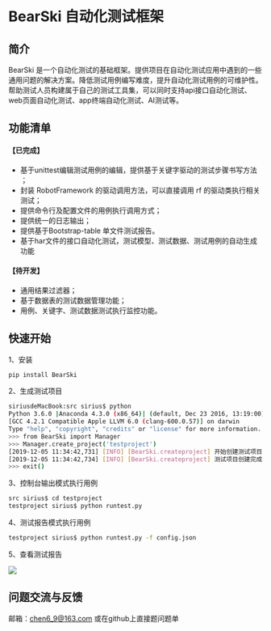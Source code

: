 # BearSki 自动化测试框架

## 简介
BearSki 是一个自动化测试的基础框架。提供项目在自动化测试应用中遇到的一些通用问题的解决方案。降低测试用例编写难度，提升自动化测试用例的可维护性。
帮助测试人员构建属于自己的测试工具集，可以同时支持api接口自动化测试、web页面自动化测试、app终端自动化测试、AI测试等。



## 功能清单
#### 【已完成】
* 基于unittest编辑测试用例的编辑，提供基于关键字驱动的测试步骤书写方法 ；
* 封装 RobotFramework 的驱动调用方法，可以直接调用 rf 的驱动类执行相关测试；
* 提供命令行及配置文件的用例执行调用方式；
* 提供统一的日志输出；
* 提供基于Bootstrap-table 单文件测试报告。
* 基于har文件的接口自动化测试，测试模型、测试数据、测试用例的自动生成功能
#### 【待开发】
* 通用结果过滤器；
* 基于数据表的测试数据管理功能；
* 用例、关键字、测试数据测试执行监控功能。
## 快速开始
1、安装
```bash
pip install BearSki
```
2、生成测试项目
```bash
siriusdeMacBook:src sirius$ python
Python 3.6.0 |Anaconda 4.3.0 (x86_64)| (default, Dec 23 2016, 13:19:00) 
[GCC 4.2.1 Compatible Apple LLVM 6.0 (clang-600.0.57)] on darwin
Type "help", "copyright", "credits" or "license" for more information.
>>> from BearSki import Manager
>>> Manager.create_project('testproject')
[2019-12-05 11:34:42,731] [INFO] [BearSki.createproject] 开始创建测试项目
[2019-12-05 11:34:42,734] [INFO] [BearSki.createproject] 测试项目创建完成
>>> exit()
```
3、控制台输出模式执行用例
```bash
src sirius$ cd testproject
testproject sirius$ python runtest.py 
```
4、测试报告模式执行用例
```bash
testproject sirius$ python runtest.py -f config.json
```
5、查看测试报告

![](img/2019-12-05-12-11-34.png)


## 问题交流与反馈
邮箱：chen6_9@163.com 或在github上直接题问题单


